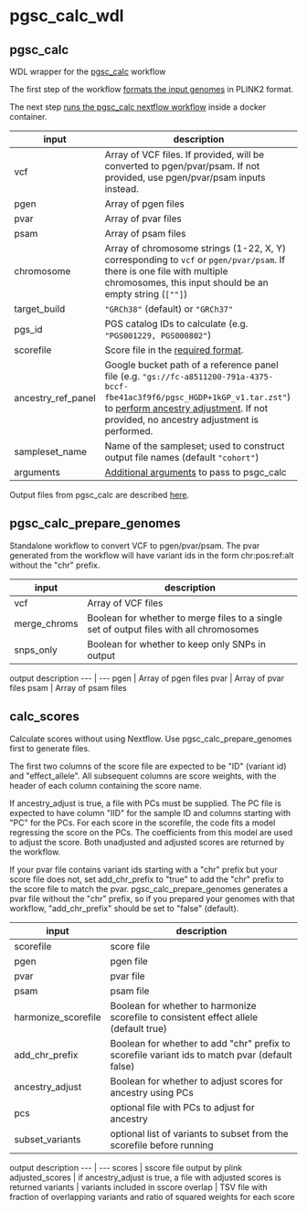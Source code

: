 # pgsc_calc_wdl

## pgsc_calc

WDL wrapper for the [pgsc_calc](https://pgsc-calc.readthedocs.io/en/latest/) workflow

The first step of the workflow [formats the input genomes](https://pgsc-calc.readthedocs.io/en/latest/how-to/prepare.html) in PLINK2 format.

The next step [runs the pgsc_calc nextflow workflow](https://pgsc-calc.readthedocs.io/en/latest/getting-started.html) inside a docker container. 

input | description
--- | ---
vcf | Array of VCF files. If provided, will be converted to pgen/pvar/psam. If not provided, use pgen/pvar/psam inputs instead.
pgen | Array of pgen files
pvar | Array of pvar files
psam | Array of psam files
chromosome | Array of chromosome strings (1-22, X, Y) corresponding to `vcf` or `pgen/pvar/psam`. If there is one file with multiple chromosomes, this input should be an empty string (`[""]`)
target_build | `"GRCh38"` (default) or `"GRCh37"`
pgs_id | PGS catalog IDs to calculate (e.g. `"PGS001229, PGS000802"`)
scorefile | Score file in the [required format](https://pgsc-calc.readthedocs.io/en/latest/how-to/calculate_custom.html).
ancestry_ref_panel | Google bucket path of a reference panel file (e.g. `"gs://fc-a8511200-791a-4375-bccf-fbe41ac3f9f6/pgsc_HGDP+1kGP_v1.tar.zst"`) to [perform ancestry adjustment](https://pgsc-calc.readthedocs.io/en/latest/explanation/geneticancestry.html). If not provided, no ancestry adjustment is performed.
sampleset_name | Name of the sampleset; used to construct output file names (default `"cohort"`)
arguments | [Additional arguments](https://pgsc-calc.readthedocs.io/en/latest/reference/params.html#param-ref) to pass to psgc_calc

Output files from pgsc_calc are described [here](https://pgsc-calc.readthedocs.io/en/latest/explanation/output.html#interpret).


## pgsc_calc_prepare_genomes

Standalone workflow to convert VCF to pgen/pvar/psam. The pvar generated from the workflow will have variant ids in the form chr:pos:ref:alt without the "chr" prefix.

input | description
--- | ---
vcf | Array of VCF files
merge_chroms | Boolean for whether to merge files to a single set of output files with all chromosomes
snps_only | Boolean for whether to keep only SNPs in output

output description
--- | ---
pgen | Array of pgen files
pvar | Array of pvar files
psam | Array of psam files


## calc_scores

Calculate scores without using Nextflow. Use pgsc_calc_prepare_genomes first to generate files.

The first two columns of the score file are expected to be "ID" (variant id) and "effect_allele". All subsequent columns are score weights, with the header of each column containing the score name.

If ancestry_adjust is true, a file with PCs must be supplied. The PC file is expected to have column "IID" for the sample ID and columns starting with "PC" for the PCs. For each score in the scorefile, the code fits a model regressing the score on the PCs. The coefficients from this model are used to adjust the score. Both unadjusted and adjusted scores are returned by the workflow.

If your pvar file contains variant ids starting with a "chr" prefix but your score file does not, set add_chr_prefix to "true" to add the "chr" prefix to the score file to match the pvar. pgsc_calc_prepare_genomes generates a pvar file without the "chr" prefix, so if you prepared your genomes with that workflow, "add_chr_prefix" should be set to "false" (default).

input | description
--- | ---
scorefile | score file
pgen | pgen file
pvar | pvar file
psam | psam file
harmonize_scorefile | Boolean for whether to harmonize scorefile to consistent effect allele (default true)
add_chr_prefix | Boolean for whether to add "chr" prefix to scorefile variant ids to match pvar (default false)
ancestry_adjust | Boolean for whether to adjust scores for ancestry using PCs
pcs | optional file with PCs to adjust for ancestry
subset_variants | optional list of variants to subset from the scorefile before running

output description
--- | ---
scores | sscore file output by plink
adjusted_scores | if ancestry_adjust is true, a file with adjusted scores is returned
variants | variants included in sscore
overlap | TSV file with fraction of overlapping variants and ratio of squared weights for each score
